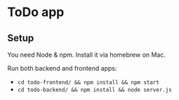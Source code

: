 # ToDo app 

## Setup

You need Node & npm. Install it via homebrew on Mac.

Run both backend and frontend apps:

* `cd todo-frontend/ && npm install && npm start`
* `cd todo-backend/ && npm install && node server.js`
